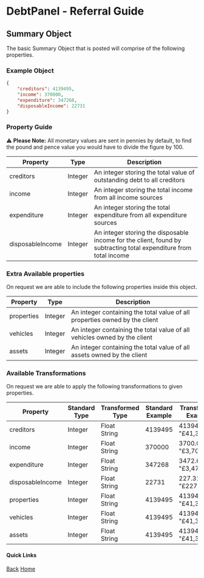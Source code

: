 # DebtPanel - Referral Guide

## Summary Object

The basic Summary Object that is posted will comprise of the following properties.

### Example Object

``` json
{
    "creditors": 4139495,
    "income": 370000,
    "expenditure": 347268,
    "disposableIncome": 22731
}
```

### Property Guide

:warning: **Please Note:** All monetary values are sent in pennies by default, to find the pound and pence value you would have to divide the figure by 100.

Property | Type | Description
--- | --- | ---
creditors | Integer | An integer storing the total value of outstanding debt to all creditors
income | Integer | An integer storing the total income from all income sources
expenditure | Integer | An integer storing the total expenditure from all expenditure sources
disposableIncome | Integer | An integer storing the disposable income for the client, found by subtracting total expenditure from total income

### Extra Available properties

On request we are able to include the following properties inside this object.

Property | Type | Description
--- | --- | ---
properties | Integer | An integer containing the total value of all properties owned by the client
vehicles | Integer | An integer containing the total value of all vehicles owned by the client
assets | Integer | An integer containing the total value of all assets owned by the client

### Available Transformations

On request we are able to apply the following transformations to given properties.

Property | Standard Type | Transformed Type | Standard Example | Transformed Example
--- | --- | --- | --- | ---
creditors | Integer | Float<br />String | 4139495 | 41394.95<br />"£41,394.95"
income | Integer | Float<br />String | 370000 | 3700.00<br />"£3,700.00"
expenditure | Integer | Float<br />String | 347268 | 3472.68<br />"£3,472.68"
disposableIncome | Integer | Float<br />String | 22731 | 227.31<br />"£227.31"
properties | Integer | Float<br />String | 4139495 | 41394.95<br />"£41,394.95"
vehicles | Integer | Float<br />String | 4139495 | 41394.95<br />"£41,394.95"
assets | Integer | Float<br />String | 4139495 | 41394.95<br />"£41,394.95"


#### Quick Links

[Back](client.md) [Home](../readme.md)
